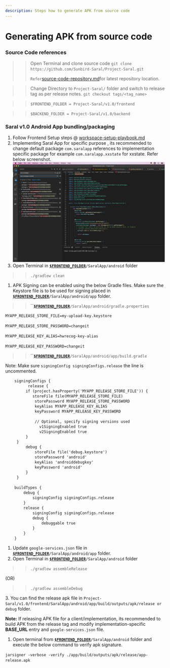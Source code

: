 ```yaml
---
description: Steps how to generate APK from source code
---
```


# Generating APK from source code

### Source Code references

> > Open Terminal and clone source code `git clone https://github.com/Sunbird-Saral/Project-Saral.git`
> >
> > `Refer`[source-code-repository.md](../engage/source-code-repository.md "mention")for latest repository location.

> > Change Directory to `Project-Saral/` folder and switch to release tag as per release notes. `git checkout tags/<tag_name>`

> > `$FRONTEND_FOLDER = Project-Saral/v1.0/frontend`

> > `$BACKEND_FOLDER = Project-Saral/v1.0/backend`

### Saral v1.0 Android App bundling/packaging

1. Follow Frontend Setup steps @ [workspace-setup-playbook.md](workspace-setup-playbook.md "mention")
2. Implementing Saral App for specific purpose , its recommended to change default package `com.saralapp`  references to implementation specific package for example `com.saralapp.xxstate` for xxstate. Refer below screenshot.                                           ![](../.gitbook/assets/Saral-Package-Change-Latest.png)                                              &#x20;
3. &#x20;Open Terminal in [**`$FRONTEND_FOLDER`**](generating-apk-from-source-code.md#source-code-references)`/SaralApp/android` folder

> > `./gradlew clean`

1. APK Signing can be enabled using the below Gradle files. Make sure the Keystore file is to be used for signing placed in [**`$FRONTEND_FOLDER`**](generating-apk-from-source-code.md#source-code-references)`/SaralApp/android/app` folder.

> > **``**[**`$FRONTEND_FOLDER`**](generating-apk-from-source-code.md#source-code-references)`/SaralApp/android/gradle.properties`

```
MYAPP_RELEASE_STORE_FILE=my-upload-key.keystore

MYAPP_RELEASE_STORE_PASSWORD=changeit

MYAPP_RELEASE_KEY_ALIAS=hwrecog-key-alias

MYAPP_RELEASE_KEY_PASSWORD=changeit
```

> > **``**[**`$FRONTEND_FOLDER`**](generating-apk-from-source-code.md#source-code-references)`/SaralApp/android/app/build.gradle`

Note: Make sure `signingConfig signingConfigs.release` the line is uncommented.

```
    signingConfigs {
          release {
         if (project.hasProperty('MYAPP_RELEASE_STORE_FILE')) {
            storeFile file(MYAPP_RELEASE_STORE_FILE)
             storePassword MYAPP_RELEASE_STORE_PASSWORD
             keyAlias MYAPP_RELEASE_KEY_ALIAS
             keyPassword MYAPP_RELEASE_KEY_PASSWORD

             // Optional, specify signing versions used
               v1SigningEnabled true
               v2SigningEnabled true
         }
     }
         debug {
             storeFile file('debug.keystore')
             storePassword 'android'
             keyAlias 'androiddebugkey'
             keyPassword 'android'
         }
     }

    buildTypes {
        debug {
            signingConfig signingConfigs.release
        }
        release {
            signingConfig signingConfigs.release
            debug {
                debuggable true
            }
        }
    }
```

1. Update `google-services.json` file in [**`$FRONTEND_FOLDER`**](generating-apk-from-source-code.md#source-code-references)`/SaralApp/android/app` folder.
2. Open Terminal in [**`$FRONTEND_FOLDER`**](generating-apk-from-source-code.md#source-code-references)`/SaralApp/android` folder

> > `./gradlew assembleRelease`

(OR)

> > `./gradlew assembleDebug`

3\. You can find the release apk file in `Project-Saral/v1.0/frontend/SaralApp/android/app/build/outputs/apk/release or debug` folder.

**Note:** If releasing APK file for a client/implementation, its recommended to build APK from the release tag and modify implementation-specific **BASE\_URL** entry and `google-services.json` file.

1. Open terminal from [**`$FRONTEND_FOLDER`**](generating-apk-from-source-code.md#source-code-references)`/SaralApp/android` folder and execute the below command to verify apk signature.

`jarsigner -verbose -verify ./app/build/outputs/apk/release/app-release.apk`
